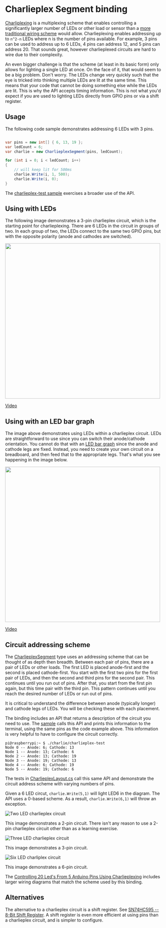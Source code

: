 # Charlieplex Segment binding

[Charliplexing](https://en.wikipedia.org/wiki/Charlieplexing) is a multiplexing scheme that enables controlling a significantly larger number of LEDs or other load or sensor than a [more traditional wiring scheme](https://github.com/dotnet/iot/tree/master/samples/led-blink) would allow. Charlieplexing enables addressing up to `n^2-n` LEDs where n is the number of pins available. For example, 3 pins can be used to address up to 6 LEDs, 4 pins can address 12, and 5 pins can address 20. That sounds great, however charlieplexed circuits are hard to wire due to their complexity. 

An even bigger challenge is that the scheme (at least in its basic form) only allows for lighting a single LED at once. On the face of it, that would seem to be a big problem. Don't worry. The LEDs change very quickly such that the eye is tricked into thinking multiple LEDs are lit at the same time. This means that your code that cannot be doing something else while the LEDs are lit. This is why the API accepts timing information. This is not what you'd expect if you are used to lighting LEDs directly from GPIO pins or via a shift register.

## Usage

The following code sample demonstrates addressing 6 LEDs with 3 pins.

```csharp

var pins = new int[] { 6, 13, 19 };
var ledCount = 6;
var charlie = new CharlieplexSegment(pins, ledCount);

for (int i = 0; i < ledCount; i++)
{
    // will keep lit for 500ms
    charlie.Write(i, 1, 500);
    charlie.Write(i, 0);
}
```

The [charlieplex-test sample](samples/Program.cs) exercises a broader use of the API.

## Using with LEDs

The following image demonstrates a 3-pin charlieplex circuit, which is the starting point for charlieplexing. There are 6 LEDs in the circuit in groups of two. In each group of two, the LEDs connect to the same two GPIO pins, but with the opposite polarity (anode and cathodes are switched).

<img src="https://user-images.githubusercontent.com/2608468/88128814-90e46000-cb8b-11ea-82a3-43cd8d2ce98d.jpg" height="500px">

[Video](https://youtu.be/eR0fdzPZgcI)

## Using with an LED bar graph

The image above demonstrates using LEDs within a charlieplex circuit. LEDs are straightforward to use since you can switch their anode/cathode orientation. You cannot do that with an [LED bar graph](https://www.adafruit.com/product/1815) since the anode and cathode legs are fixed. Instead, you need to create your own circuit on a breadboard, and then feed that to the appropriate legs. That's what you see happening in the image below.

<img src="https://user-images.githubusercontent.com/2608468/88133056-09e8b500-cb96-11ea-806b-374a9881e10d.jpg" height="500px">

[Video](https://youtu.be/INu0yyVbmho)

## Circuit addressing scheme

The [CharlieplexSegment](CharlieplexSegment.cs) type uses an addressing scheme that can be thought of as depth then breadth. Between each pair of pins, there are a pair of LEDs or other loads. The first LED is placed anode-first and the second is placed cathode-first. You start with the first two pins for the first pair of LEDs, and then the second and third pins for the second pair. This continues until you run out of pins. After that, you start from the first pin again, but this time pair with the third pin. This pattern continues until you reach the desired number of LEDs or run out of pins.

It is critical to understand the difference between anode (typically longer) and cathode legs of LEDs. You will be checking these with each placement.

The binding includes an API that returns a description of the circuit you need to use. The [sample](samples/Program.cs) calls this API and prints this information to the terminal, using the same pins as the code example above. This information is very helpful to have to configure the circuit correctly.

```console
pi@raspberrypi:~ $ ./charlie/charlieplex-test
Node 0 -- Anode: 6; Cathode: 13
Node 1 -- Anode: 13; Cathode: 6
Node 2 -- Anode: 13; Cathode: 19
Node 3 -- Anode: 19; Cathode: 13
Node 4 -- Anode: 6; Cathode: 19
Node 5 -- Anode: 19; Cathode: 6
```

The tests in [CharlieplexLayout.cs](tests/CharlieplexLayout.cs) call this same API and demonstrate the circuit address scheme with varying numbers of pins.

Given a 6 LED circut, `charlie.Write(5,1)` will light LED6 in the diagram. The API uses a 0-based scheme. As a result, `charlie.Write(6,1)` will throw an exception.
 
![Two LED charlieplex circuit](https://upload.wikimedia.org/wikipedia/commons/thumb/d/d3/2-pin_Charlieplexing_with_common_resistor.svg/1200px-2-pin_Charlieplexing_with_common_resistor.svg.png)

This image demonstrates a 2-pin circuit. There isn't any reason to use a 2-pin charlieplex circuit other than as a learning exercise.

![Three LED charlieplex circuit](https://upload.wikimedia.org/wikipedia/commons/thumb/3/3d/3-pin_Charlieplexing_with_common_resistors.svg/800px-3-pin_Charlieplexing_with_common_resistors.svg.png)

This image demonstrates a 3-pin circuit.

![Six LED charliplex circuit](https://upload.wikimedia.org/wikipedia/commons/3/3d/3-pin_Charlieplexing_with_common_resistors.svg)

This image demonstrates a 6-pin circuit.

The [Controlling 20 Led's From 5 Arduino Pins Using Charlieplexing](https://www.instructables.com/id/Controlling-20-Leds-from-5-Arduino-pins-using-Cha/) includes larger wiring diagrams that match the scheme used by this binding.

## Alternatives

The alternative to a charlieplex circuit is a shift register. See [SN74HC595 -- 8-Bit Shift Register](https://github.com/dotnet/iot/blob/master/src/devices/Sn74hc595/README.md). A shift register is even more efficient at using pins than a charlieplex circuit, and is simpler to configure.
